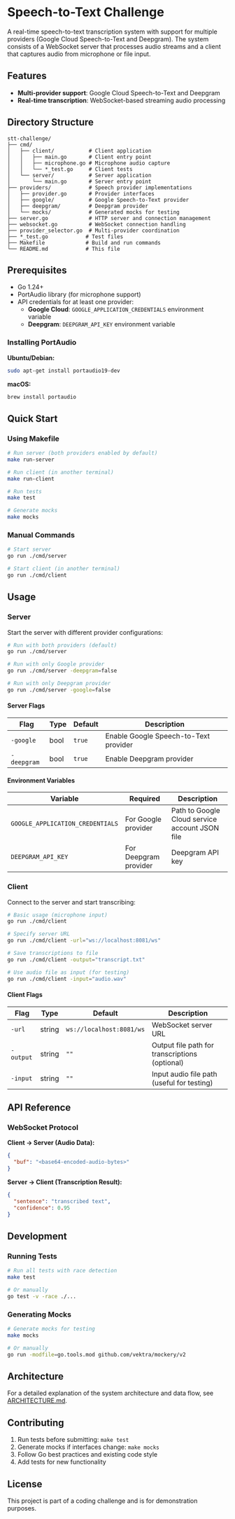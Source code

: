 # Speech-to-Text Challenge

A real-time speech-to-text transcription system with support for multiple providers (Google Cloud Speech-to-Text and Deepgram). The system consists of a WebSocket server that processes audio streams and a client that captures audio from microphone or file input.

## Features

- **Multi-provider support**: Google Cloud Speech-to-Text and Deepgram
- **Real-time transcription**: WebSocket-based streaming audio processing

## Directory Structure

```
stt-challenge/
├── cmd/
│   ├── client/           # Client application
│   │   ├── main.go       # Client entry point
│   │   ├── microphone.go # Microphone audio capture
│   │   └── *_test.go     # Client tests
│   └── server/           # Server application
│       └── main.go       # Server entry point
├── providers/            # Speech provider implementations
│   ├── provider.go       # Provider interfaces
│   ├── google/           # Google Speech-to-Text provider
│   ├── deepgram/         # Deepgram provider
│   └── mocks/            # Generated mocks for testing
├── server.go             # HTTP server and connection management
├── websocket.go          # WebSocket connection handling
├── provider_selector.go  # Multi-provider coordination
├── *_test.go            # Test files
├── Makefile             # Build and run commands
└── README.md            # This file
```

## Prerequisites

- Go 1.24+
- PortAudio library (for microphone support)
- API credentials for at least one provider:
  - **Google Cloud**: `GOOGLE_APPLICATION_CREDENTIALS` environment variable
  - **Deepgram**: `DEEPGRAM_API_KEY` environment variable

### Installing PortAudio

**Ubuntu/Debian:**
```bash
sudo apt-get install portaudio19-dev
```

**macOS:**
```bash
brew install portaudio
```

## Quick Start

### Using Makefile

```bash
# Run server (both providers enabled by default)
make run-server

# Run client (in another terminal)
make run-client

# Run tests
make test

# Generate mocks
make mocks
```

### Manual Commands

```bash
# Start server
go run ./cmd/server

# Start client (in another terminal)
go run ./cmd/client
```

## Usage

### Server

Start the server with different provider configurations:

```bash
# Run with both providers (default)
go run ./cmd/server

# Run with only Google provider
go run ./cmd/server -deepgram=false

# Run with only Deepgram provider
go run ./cmd/server -google=false
```

#### Server Flags

| Flag | Type | Default | Description |
|------|------|---------|-------------|
| `-google` | bool | `true` | Enable Google Speech-to-Text provider |
| `-deepgram` | bool | `true` | Enable Deepgram provider |

#### Environment Variables

| Variable | Required | Description |
|----------|----------|-------------|
| `GOOGLE_APPLICATION_CREDENTIALS` | For Google provider | Path to Google Cloud service account JSON file |
| `DEEPGRAM_API_KEY` | For Deepgram provider | Deepgram API key |

### Client

Connect to the server and start transcribing:

```bash
# Basic usage (microphone input)
go run ./cmd/client

# Specify server URL
go run ./cmd/client -url="ws://localhost:8081/ws"

# Save transcriptions to file
go run ./cmd/client -output="transcript.txt"

# Use audio file as input (for testing)
go run ./cmd/client -input="audio.wav"
```

#### Client Flags

| Flag | Type | Default | Description |
|------|------|---------|-------------|
| `-url` | string | `ws://localhost:8081/ws` | WebSocket server URL |
| `-output` | string | `""` | Output file path for transcriptions (optional) |
| `-input` | string | `""` | Input audio file path (useful for testing) |

## API Reference

### WebSocket Protocol

**Client → Server (Audio Data):**
```json
{
  "buf": "<base64-encoded-audio-bytes>"
}
```

**Server → Client (Transcription Result):**
```json
{
  "sentence": "transcribed text",
  "confidence": 0.95
}
```

## Development

### Running Tests

```bash
# Run all tests with race detection
make test

# Or manually
go test -v -race ./...
```

### Generating Mocks

```bash
# Generate mocks for testing
make mocks

# Or manually
go run -modfile=go.tools.mod github.com/vektra/mockery/v2
```

## Architecture

For a detailed explanation of the system architecture and data flow, see [ARCHITECTURE.md](ARCHITECTURE.md).

## Contributing

1. Run tests before submitting: `make test`
2. Generate mocks if interfaces change: `make mocks`
3. Follow Go best practices and existing code style
4. Add tests for new functionality

## License

This project is part of a coding challenge and is for demonstration purposes.
